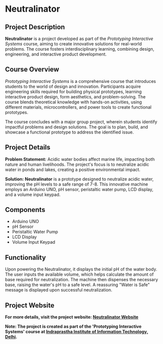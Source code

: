 # Neutralinator

## Project Description

**Neutralinator** is a project developed as part of the *Prototyping Interactive Systems* course, aiming to create innovative solutions for real-world problems. The course fosters interdisciplinary learning, combining design, engineering, and interactive product development.

## Course Overview

*Prototyping Interactive Systems* is a comprehensive course that introduces students to the world of design and innovation. Participants acquire engineering skills required for building physical prototypes, learning interactive product design, form aesthetics, and problem-solving. The course blends theoretical knowledge with hands-on activities, using different materials, microcontrollers, and power tools to create functional prototypes.

The course concludes with a major group project, wherein students identify impactful problems and design solutions. The goal is to plan, build, and showcase a functional prototype to address the identified issue.

## Project Details

**Problem Statement:** Acidic water bodies affect marine life, impacting both nature and human livelihoods. The project's focus is to neutralize acidic water in ponds and lakes, creating a positive environmental impact.

**Solution:** **Neutralinator** is a prototype designed to neutralize acidic water, improving the pH levels to a safe range of 7-8. This innovative machine employs an Arduino UNO, pH sensor, peristaltic water pump, LCD display, and a volume input keypad.

## Components

- Arduino UNO
- pH Sensor
- Peristaltic Water Pump
- LCD Display
- Volume Input Keypad

## Functionality

Upon powering the Neutralinator, it displays the initial pH of the water body. The user inputs the available volume, which helps calculate the amount of base required for neutralization. The machine then dispenses the necessary base, raising the water's pH to a safe level. A reassuring "Water is Safe" message is displayed upon successful neutralization.

## Project Website

**For more details, visit the project website: [Neutralinator Website](https://sites.google.com/iiitd.ac.in/neutaliator-com/home)**

**Note: The project is created as part of the 'Prototyping Interactive Systems' course at [Indraprastha Institute of Information Technology, Delhi](https://www.iiitd.ac.in/).**

